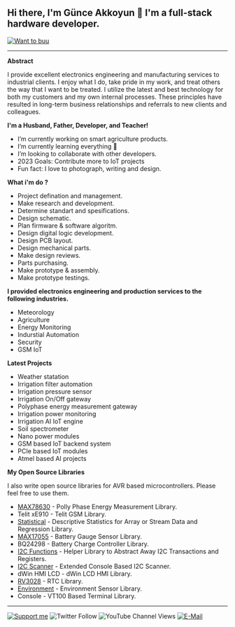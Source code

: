 ## Hi there, I'm Günce Akkoyun 👋 I'm a full-stack hardware developer.

[![Want to buu](https://img.shields.io/badge/Web_Store-Tindie-blue.svg)](https://www.tindie.com/stores/akkoyun)


---

**Abstract**

I provide excellent electronics engineering and manufacturing services to industrial clients. I enjoy what I do, take pride in my work, and treat others the way that I want to be treated. I utilize the latest and best technology for both my customers and my own internal processes. These principles have resulted in long-term business relationships and referrals to new clients and colleagues.

**I'm a Husband, Father, Developer, and Teacher!**

  - I’m currently working on smart agriculture products.
  - I’m currently learning everything 🤣
  - I’m looking to collaborate with other developers.
  - 2023 Goals: Contribute more to IoT projects
  - Fun fact: I love to photograph, writing and design.

**What i'm do ?**

  - Project defination and management.
  - Make research and development.
  - Determine standart and spesifications.
  - Design schematic.
  - Plan firmware & software algoritm.
  - Design digital logic development.
  - Design PCB layout.
  - Design mechanical parts.
  - Make design reviews.
  - Parts purchasing.
  - Make prototype & assembly.
  - Make prototype testings.

**I provided electronics engineering and production services to the following industries.**

  - Meteorology
  - Agriculture
  - Energy Monitoring
  - Indurstial Automation
  - Security
  - GSM IoT

**Latest Projects**

  - Weather statation
  - Irrigation filter automation
  - Irrigation pressure sensor
  - Irrigation On/Off gateway
  - Polyphase energy measurement gateway
  - Irrigation power monitoring
  - Irrigation AI IoT engine
  - Soil spectrometer
  - Nano power modules
  - GSM based IoT backend system
  - PCIe based IoT modules
  - Atmel based AI projects

**My Open Source Libraries**

I also write open source libraries for AVR based microcontrollers. Please feel free to use them.

* [MAX78630](https://max78630.akkoyun.net) - Polly Phase Energy Measurement Library.
* Telit xE910 - Telit GSM Library.
* [Statistical](http://statistical.akkoyun.net) - Descriptive Statistics for Array or Stream Data and Regression Library.
* [MAX17055](http://max17055.akkoyun.net) - Battery Gauge Sensor Library.
* BQ24298 - Battery Charge Controller Library.
* [I2C Functions](http://i2c_functions.akkoyun.net) - Helper Library to Abstract Away I2C Transactions and Registers.
* [I2C Scanner](http://i2c_scanner.akkoyun.net) - Extended Console Based I2C Scanner.
* dWin HMI LCD - dWin LCD HMI Library.
* [RV3028](http://rv3028.akkoyun.net) - RTC Library.
* [Environment](http://environment.akkoyun.net) - Environment Sensor Library.
* Console - VT100 Based Terminal Library.

---

[![Support me](https://img.shields.io/badge/Support-PATREON-GREEN.svg)](https://www.patreon.com/bePatron?u=62967889) ![Twitter Follow](https://img.shields.io/twitter/follow/gunceakkoyun?style=social) ![YouTube Channel Views](https://img.shields.io/youtube/channel/views/UCIguQGdaBT1GnnVMz5qAZ2Q?style=social) [![E-Mail](https://img.shields.io/badge/E_Mail-Mehmet_Gunce_Akkoyun-blue.svg)](mailto:akkoyun@me.com)
